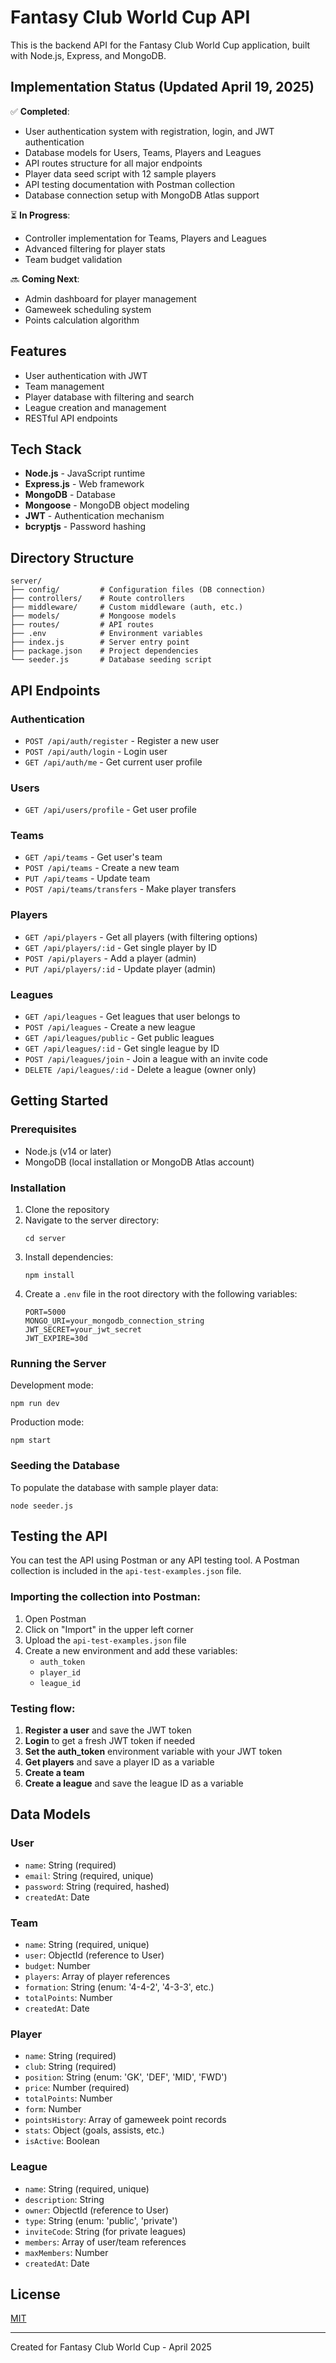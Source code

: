 # Fantasy Club World Cup API

This is the backend API for the Fantasy Club World Cup application, built with Node.js, Express, and MongoDB.

## Implementation Status (Updated April 19, 2025)

✅ **Completed**:
- User authentication system with registration, login, and JWT authentication
- Database models for Users, Teams, Players and Leagues
- API routes structure for all major endpoints
- Player data seed script with 12 sample players
- API testing documentation with Postman collection
- Database connection setup with MongoDB Atlas support

⏳ **In Progress**:
- Controller implementation for Teams, Players and Leagues
- Advanced filtering for player stats
- Team budget validation

🔜 **Coming Next**:
- Admin dashboard for player management
- Gameweek scheduling system
- Points calculation algorithm

## Features

- User authentication with JWT
- Team management
- Player database with filtering and search
- League creation and management
- RESTful API endpoints

## Tech Stack

- **Node.js** - JavaScript runtime
- **Express.js** - Web framework
- **MongoDB** - Database
- **Mongoose** - MongoDB object modeling
- **JWT** - Authentication mechanism
- **bcryptjs** - Password hashing

## Directory Structure

```
server/
├── config/         # Configuration files (DB connection)
├── controllers/    # Route controllers
├── middleware/     # Custom middleware (auth, etc.)
├── models/         # Mongoose models
├── routes/         # API routes
├── .env            # Environment variables
├── index.js        # Server entry point
├── package.json    # Project dependencies
└── seeder.js       # Database seeding script
```

## API Endpoints

### Authentication

- `POST /api/auth/register` - Register a new user
- `POST /api/auth/login` - Login user
- `GET /api/auth/me` - Get current user profile

### Users

- `GET /api/users/profile` - Get user profile

### Teams

- `GET /api/teams` - Get user's team
- `POST /api/teams` - Create a new team
- `PUT /api/teams` - Update team
- `POST /api/teams/transfers` - Make player transfers

### Players

- `GET /api/players` - Get all players (with filtering options)
- `GET /api/players/:id` - Get single player by ID
- `POST /api/players` - Add a player (admin)
- `PUT /api/players/:id` - Update player (admin)

### Leagues

- `GET /api/leagues` - Get leagues that user belongs to
- `POST /api/leagues` - Create a new league
- `GET /api/leagues/public` - Get public leagues
- `GET /api/leagues/:id` - Get single league by ID
- `POST /api/leagues/join` - Join a league with an invite code
- `DELETE /api/leagues/:id` - Delete a league (owner only)

## Getting Started

### Prerequisites

- Node.js (v14 or later)
- MongoDB (local installation or MongoDB Atlas account)

### Installation

1. Clone the repository
2. Navigate to the server directory:
   ```
   cd server
   ```
3. Install dependencies:
   ```
   npm install
   ```
4. Create a `.env` file in the root directory with the following variables:
   ```
   PORT=5000
   MONGO_URI=your_mongodb_connection_string
   JWT_SECRET=your_jwt_secret
   JWT_EXPIRE=30d
   ```

### Running the Server

Development mode:
```
npm run dev
```

Production mode:
```
npm start
```

### Seeding the Database

To populate the database with sample player data:
```
node seeder.js
```

## Testing the API

You can test the API using Postman or any API testing tool. A Postman collection is included in the `api-test-examples.json` file.

### Importing the collection into Postman:

1. Open Postman
2. Click on "Import" in the upper left corner
3. Upload the `api-test-examples.json` file
4. Create a new environment and add these variables:
   - `auth_token`
   - `player_id`
   - `league_id`

### Testing flow:

1. **Register a user** and save the JWT token
2. **Login** to get a fresh JWT token if needed
3. **Set the auth_token** environment variable with your JWT token
4. **Get players** and save a player ID as a variable
5. **Create a team**
6. **Create a league** and save the league ID as a variable

## Data Models

### User

- `name`: String (required)
- `email`: String (required, unique)
- `password`: String (required, hashed)
- `createdAt`: Date

### Team

- `name`: String (required, unique)
- `user`: ObjectId (reference to User)
- `budget`: Number
- `players`: Array of player references
- `formation`: String (enum: '4-4-2', '4-3-3', etc.)
- `totalPoints`: Number
- `createdAt`: Date

### Player

- `name`: String (required)
- `club`: String (required)
- `position`: String (enum: 'GK', 'DEF', 'MID', 'FWD')
- `price`: Number (required)
- `totalPoints`: Number
- `form`: Number
- `pointsHistory`: Array of gameweek point records
- `stats`: Object (goals, assists, etc.)
- `isActive`: Boolean

### League

- `name`: String (required, unique)
- `description`: String
- `owner`: ObjectId (reference to User)
- `type`: String (enum: 'public', 'private')
- `inviteCode`: String (for private leagues)
- `members`: Array of user/team references
- `maxMembers`: Number
- `createdAt`: Date

## License

[MIT](https://choosealicense.com/licenses/mit/)

---

Created for Fantasy Club World Cup - April 2025